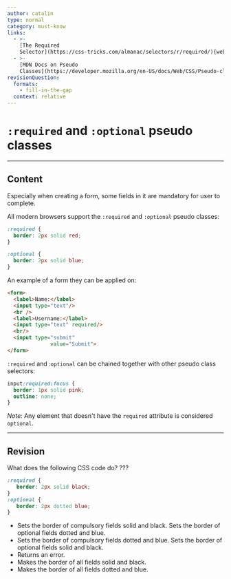 ```yaml
---
author: catalin
type: normal
category: must-know
links:
  - >-
    [The Required
    Selector](https://css-tricks.com/almanac/selectors/r/required/){website}
  - >-
    [MDN Docs on Pseudo
    Classes](https://developer.mozilla.org/en-US/docs/Web/CSS/Pseudo-classes){documentation}
revisionQuestion:
  formats:
    - fill-in-the-gap
  context: relative
---
```


# `:required` and `:optional` pseudo classes


---

## Content

Especially when creating a form, some fields in it are mandatory for user to complete.

All modern browsers support the `:required` and `:optional` pseudo classes:

```css
:required {
  border: 2px solid red;
}

:optional {
  border: 2px solid blue;
}

```

An example of a form they can be applied on:

```html
<form>
  <label>Name:</label>
  <input type="text"/>
  <br />
  <label>Username:</label>
  <input type="text" required/>
  <br/>
  <input type="submit"
              value="Submit">
</form>
```

`:required` and :`optional` can be chained together with other pseudo class selectors:

```css
input:required:focus {
  border: 1px solid pink;
  outline: none;
}

```

*Note*: Any element that doesn't have the `required` attribute is considered `optional`.


---

## Revision

What does the following CSS code do? ???

```css
:required {
   border: 2px solid black;
}
:optional {
   border: 2px dotted blue;
}
```

- Sets the border of compulsory fields solid and black. Sets the border of optional fields dotted and blue.
- Sets the border of compulsory fields dotted and blue. Sets the border of optional fields solid and black.
- Returns an error.
- Makes the border of all fields solid and black.
- Makes the border of all fields dotted and blue.

